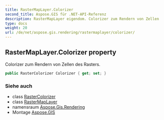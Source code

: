 ```yaml
---
title: RasterMapLayer.Colorizer
second_title: Aspose.GIS für .NET-API-Referenz
description: RasterMapLayer eigendom. Colorizer zum Rendern von Zellen des Rasters.
type: docs
weight: 20
url: /de/net/aspose.gis.rendering/rastermaplayer/colorizer/
---
```

## RasterMapLayer.Colorizer property

Colorizer zum Rendern von Zellen des Rasters.

```csharp
public RasterColorizer Colorizer { get; set; }
```

### Siehe auch

* class [RasterColorizer](../../../aspose.gis.rendering.colorizers/rastercolorizer/)
* class [RasterMapLayer](../)
* namensraum [Aspose.Gis.Rendering](../../rastermaplayer/)
* Montage [Aspose.GIS](../../../)


